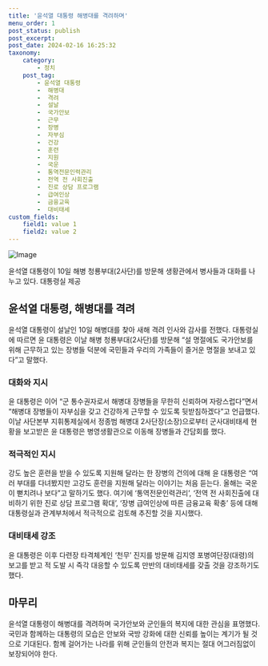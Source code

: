 ```yaml
---
title: '윤석열 대통령 해병대를 격려하며'
menu_order: 1
post_status: publish
post_excerpt: 
post_date: 2024-02-16 16:25:32
taxonomy:
    category:
        - 정치
    post_tag:
        - 윤석열 대통령
        -  해병대
        -  격려
        -  설날
        -  국가안보
        -  근무
        -  장병
        -  자부심
        -  건강
        -  훈련
        -  지원
        -  국운
        -  통역전문인력관리
        -  전역 전 사회진출
        -  진로 상담 프로그램
        -  급여인상
        -  금융교육
        -  대비태세
custom_fields:
    field1: value 1
    field2: value 2
---
```


![Image](https://imgnews.pstatic.net/image/366/2024/02/10/0000969695_001_20240210183601405.JPG?type=w647)

윤석열 대통령이 10일 해병 청룡부대(2사단)를 방문해 생황관에서 병사들과 대화를 나누고 있다. 대통령실 제공
## 윤석열 대통령, 해병대를 격려
윤석열 대통령이 설날인 10일 해병대를 찾아 새해 격려 인사와 감사를 전했다. 대통령실에 따르면 윤 대통령은 이날 해병 청룡부대(2사단)를 방문해 “설 명절에도 국가안보를 위해 근무하고 있는 장병들 덕분에 국민들과 우리의 가족들이 즐거운 명절을 보내고 있다”고 말했다.
### 대화와 지시
윤 대통령은 이어 “군 통수권자로서 해병대 장병들을 무한히 신뢰하며 자랑스럽다”면서 “해병대 장병들이 자부심을 갖고 건강하게 근무할 수 있도록 뒷받침하겠다”고 언급했다. 이날 사단본부 지휘통제실에서 정종범 해병대 2사단장(소장)으로부터 군사대비태세 현황을 보고받은 윤 대통령은 병영생활관으로 이동해 장병들과 간담회를 했다.
### 적극적인 지시
강도 높은 훈련을 받을 수 있도록 지원해 달라는 한 장병의 건의에 대해 윤 대통령은 “여러 부대를 다녀봤지만 고강도 훈련을 지원해 달라는 이야기는 처음 듣는다. 올해는 국운이 뻗치려나 보다”고 말하기도 했다. 여기에 ‘통역전문인력관리’, ‘전역 전 사회진출에 대비하기 위한 진로 상담 프로그램 확대’, ‘장병 급여인상에 따른 금융교육 확충’ 등에 대해 대통령실과 관계부처에서 적극적으로 검토해 추진할 것을 지시했다.
### 대비태세 강조
윤 대통령은 이후 다련장 타격체계인 ‘천무’ 진지를 방문해 김지영 포병여단장(대령)의 보고를 받고 적 도발 시 즉각 대응할 수 있도록 만반의 대비태세를 갖출 것을 강조하기도 했다.
## 마무리
윤석열 대통령이 해병대를 격려하며 국가안보와 군인들의 복지에 대한 관심을 표명했다. 국민과 함께하는 대통령의 모습은 안보와 국방 강화에 대한 신뢰를 높이는 계기가 될 것으로 기대된다. 함께 걸어가는 나라를 위해 군인들의 안전과 복지는 절대 어그러짐없이 보장되어야 한다.
